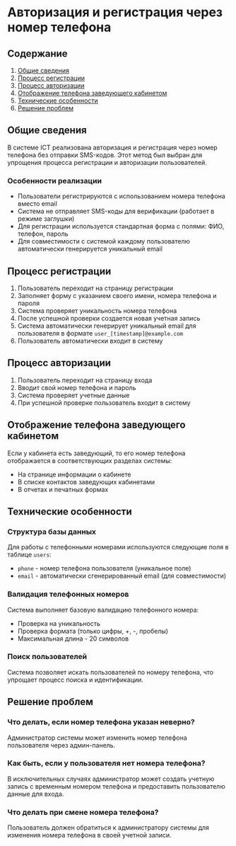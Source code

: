 # Авторизация и регистрация через номер телефона

## Содержание

1. [Общие сведения](#общие-сведения)
2. [Процесс регистрации](#процесс-регистрации)
3. [Процесс авторизации](#процесс-авторизации)
4. [Отображение телефона заведующего кабинетом](#отображение-телефона-заведующего-кабинетом)
5. [Технические особенности](#технические-особенности)
6. [Решение проблем](#решение-проблем)

## Общие сведения

В системе ICT реализована авторизация и регистрация через номер телефона без отправки SMS-кодов. Этот метод был выбран для упрощения процесса регистрации и авторизации пользователей.

### Особенности реализации

- Пользователи регистрируются с использованием номера телефона вместо email
- Система не отправляет SMS-коды для верификации (работает в режиме заглушки)
- Для регистрации используется стандартная форма с полями: ФИО, телефон, пароль
- Для совместимости с системой каждому пользователю автоматически генерируется уникальный email

## Процесс регистрации

1. Пользователь переходит на страницу регистрации
2. Заполняет форму с указанием своего имени, номера телефона и пароля
3. Система проверяет уникальность номера телефона
4. После успешной проверки создается новая учетная запись
5. Система автоматически генерирует уникальный email для пользователя в формате `user_[timestamp]@example.com`
6. Пользователь автоматически входит в систему

## Процесс авторизации

1. Пользователь переходит на страницу входа
2. Вводит свой номер телефона и пароль
3. Система проверяет учетные данные
4. При успешной проверке пользователь входит в систему

## Отображение телефона заведующего кабинетом

Если у кабинета есть заведующий, то его номер телефона отображается в соответствующих разделах системы:

- На странице информации о кабинете
- В списке контактов заведующих кабинетами
- В отчетах и печатных формах

## Технические особенности

### Структура базы данных

Для работы с телефонными номерами используются следующие поля в таблице `users`:

- `phone` - номер телефона пользователя (уникальное поле)
- `email` - автоматически сгенерированный email (для совместимости)

### Валидация телефонных номеров

Система выполняет базовую валидацию телефонного номера:
- Проверка на уникальность
- Проверка формата (только цифры, +, -, пробелы)
- Максимальная длина - 20 символов

### Поиск пользователей

Система позволяет искать пользователей по номеру телефона, что упрощает процесс поиска и идентификации.

## Решение проблем

### Что делать, если номер телефона указан неверно?

Администратор системы может изменить номер телефона пользователя через админ-панель.

### Как быть, если у пользователя нет номера телефона?

В исключительных случаях администратор может создать учетную запись с временным номером телефона и предоставить пользователю данные для входа.

### Что делать при смене номера телефона?

Пользователь должен обратиться к администратору системы для изменения номера телефона в своей учетной записи.